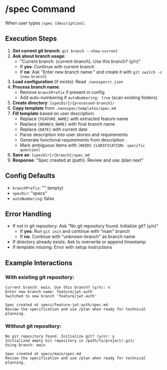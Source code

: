 # /spec Command

When user types `/spec [description]`:

## Execution Steps

1. **Get current git branch**: `git branch --show-current`
2. **Ask about branch usage**:
   - "Current branch: {current-branch}. Use this branch? (y/n)"
   - If **yes**: Continue with current branch
   - If **no**: Ask "Enter new branch name:" and create it with `git switch -c {new-branch}`
3. **Load configuration** (if exists): Read `.nanospecrc.json`
4. **Process branch name**:
   - Remove `branchPrefix` if present in config
   - Add auto-numbering if `autoNumbering: true` (scan existing folders)
5. **Create directory**: `{specDir}/{processed-branch}/`
6. **Copy template** from `.nanospec/templates/spec.md`
7. **Fill template** based on user description:
   - Replace `{FEATURE_NAME}` with extracted feature name
   - Replace `{BRANCH_NAME}` with final branch name
   - Replace `{DATE}` with current date
   - Parse description into user stories and requirements
   - Generate functional requirements from description
   - Mark ambiguous items with `[NEEDS CLARIFICATION: specific question]`
8. **Save as**: `{specDir}/{branch}/spec.md`
9. **Response**: "Spec created at {path}. Review and use /plan next"

## Config Defaults
- `branchPrefix`: "" (empty)
- `specDir`: "specs"
- `autoNumbering`: false

## Error Handling
- If not in git repository: Ask "No git repository found. Initialize git? (y/n)"
  - If **yes**: Run `git init` and continue with "main" branch
  - If **no**: Continue with "unknown-branch" as branch name
- If directory already exists: Ask to overwrite or append timestamp
- If template missing: Error with setup instructions

## Example Interactions

### With existing git repository:
```
Current branch: main. Use this branch? (y/n): n
Enter new branch name: feature/jwt-auth
Switched to new branch 'feature/jwt-auth'

Spec created at specs/feature-jwt-auth/spec.md
Review the specification and use /plan when ready for technical planning.
```

### Without git repository:
```
No git repository found. Initialize git? (y/n): y
Initialized empty Git repository in /path/to/project/.git/
Using branch: main

Spec created at specs/main/spec.md
Review the specification and use /plan when ready for technical planning.
```